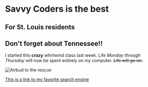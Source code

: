 # Savvy Coders is the best
## For St. Louis residents
## Don't forget about Tennessee!!

I started this **crazy** whirlwind class last week. Life _Monday through Thursday_ will now be spent entirely on my computer. ~~Life will go on.~~

![Airbud to the rescue](https://m.media-amazon.com/images/M/MV5BMzQxODE4MzEyNF5BMl5BanBnXkFtZTgwNjk2OTY4ODE@._V1_.jpg)

[This is a link to my favorite search engine](https://www.google.com/)
